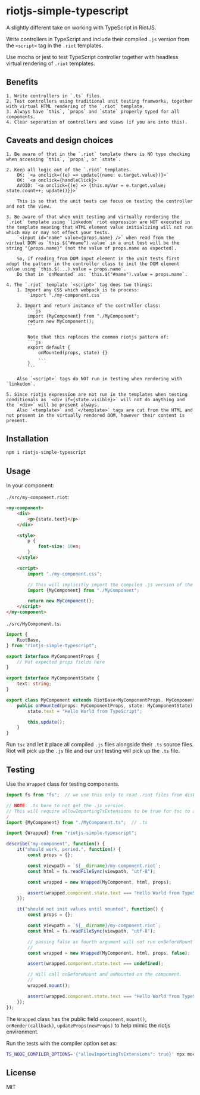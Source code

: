 # riotjs-simple-typescript

A slightly different take on working with TypeScript in RiotJS.

Write controllers in TypeScript and include their compiled `.js` version from the `<script>` tag in the `.riot` templates.

Use mocha or jest to test TypeScript controller together with headless virtual rendering of `.riot` templates.

## Benefits

    1. Write controllers in `.ts` files.
    2. Test controllers using traditional unit testing framworks, together with virtual HTML rendering of the `.riot` template.
    3. Always have `this`, `props` and `state` properly typed for all components.
    4. Clear seperation of controllers and views (if you are into this).

## Caveats and design choices

    1. Be aware of that in the `.riot` template there is NO type checking when accessing `this`, `props`, or `state`.

    2. Keep all logic out of the `.riot` templates.
        OK: `<a onclick={(e) => update({name: e.target.value})}>`
        OK: `<a onclick={handleClick}>`
        AVOID: `<a onclick={(e) => {this.myVar = e.target.value; state.count++; update()}}>`

        This is so that the unit tests can focus on testing the controller and not the view.

    3. Be aware of that when unit testing and virtually rendering the `.riot` template using `linkedom` riot expression are NOT executed in the template meaning that HTML element value initializing will not run which may or may not effect your tests.
        `<input id="name" value={props.name} />` when read from the virtual DOM as `this.$("#name").value` in a unit test will be the string "{props.name}" (not the value of props.name as expected).

        So, if reading from DOM input element in the unit tests first adopt the pattern in the controller class to init the DOM element value using `this.$(...).value = props.name`.
        Do that in `onMounted` as: `this.$("#name").value = props.name`.

    4. The `.riot` template `<script>` tag does two things:
        1. Import any CSS which webpack is to process:  
            `import "./my-component.css`

        2. Import and return instance of the controller class:  
            ```js
            import {MyComponent} from "./MyComponent";
            return new MyComponent();
            ```

            Note that this replaces the common riotjs pattern of:  
            ```js
            export default {
                onMounted(props, state) {}
                ...
            }
            ```

        Also `<script>` tags do NOT run in testing when rendering with `linkedom`.

    5. Since riotjs expression are not run in the templates when testing conditionals as `<div if={state.visible}>` will not do anything and the `<div>` will be present always.
        Also `<template>` and `</template>` tags are cut from the HTML and not present in the virtually rendered DOM, however their content is present.

## Installation
```sh
npm i riotjs-simple-typescript
```

## Usage

In your component:

`./src/my-component.riot`:  
```html
<my-component>
    <div>
        <p>{state.text}</p>
    </div>

    <style>
        p {
            font-size: 10em;
        }
    </style>

    <script>
        import "./my-component.css";

        // This will implicitly import the compiled .js version of the controller.
        import {MyComponent} from "./MyComponent";

        return new MyComponent();
    </script>
</my-component>
```

`./src/MyComponent.ts`:  
```typescript
import {
    RiotBase,
} from "riotjs-simple-typescript";

export interface MyComponentProps {
    // Put expected props fields here
}

export interface MyComponentState {
    text: string;
}

export class MyComponent extends RiotBase<MyComponentProps, MyComponentState> {
    public onMounted(props: MyComponentProps, state: MyComponentState) {
        state.text = "Hello World from TypeScript";

        this.update();
    }
}
```

Run `tsc` and let it place all compiled `.js` files alongside their `.ts` source files. Riot will pick up the `.js` file and our unit testing will pick up the `.ts` file.

## Testing

Use the `Wrapped` class for testing components.

```typescript
import fs from "fs";  // we use this only to read .riot files from disk.

// NOTE: .ts here to not get the .js version.
// This will require allowImportingTsExtensions to be true for tsc to accept import .ts explicitly.
/
import {MyComponent} from "./MyComponent.ts";  // .ts

import {Wrapped} from "riotjs-simple-typescript";

describe("my-component", function() {
    it("should work, period.", function() {
        const props = {};

        const viewpath = `${__dirname}/my-component.riot`;
        const html = fs.readFileSync(viewpath, "utf-8");

        const wrapped = new Wrapped(MyComponent, html, props);

        assert(wrapped.component.state.text === "Hello World from TypeScript");
    });

    it("should not init values until mounted", function() {
        const props = {};

        const viewpath = `${__dirname}/my-component.riot`;
        const html = fs.readFileSync(viewpath, "utf-8");

        // passing false as fourth argument will not run onBeforeMount and onMounted.
        //
        const wrapped = new Wrapped(MyComponent, html, props, false);

        assert(wrapped.component.state.text === undefined);

        // Will call onBeforeMount and onMounted on the component.
        //
        wrapped.mount();

        assert(wrapped.component.state.text === "Hello World from TypeScript");
    });
});
```

The `Wrapped` class has the public field `component`, `mount()`, `onRender(callback)`, `updateProps(newProps)` to help mimic the riotjs environment.

Run the tests with the compiler option set as:  
```sh
TS_NODE_COMPILER_OPTIONS='{"allowImportingTsExtensions": true}' npx mocha -r ts-node/register
```

## License

MIT
